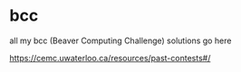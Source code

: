 # bcc
all my bcc (Beaver Computing Challenge) solutions go here

https://cemc.uwaterloo.ca/resources/past-contests#/
